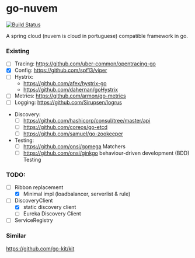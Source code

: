 # go-nuvem

[![Build Status](https://travis-ci.org/spencergibb/go-nuvem.svg?branch=master)](https://travis-ci.org/spencergibb/go-nuvem)

A spring cloud (nuvem is cloud in portuguese) compatible framework in go.

### Existing

- [ ] Tracing: https://github.com/uber-common/opentracing-go
- [X] Config: https://github.com/spf13/viper
- [ ] Hystrix: 
  - https://github.com/afex/hystrix-go
  - https://github.com/dahernan/goHystrix
- [ ] Metrics: https://github.com/armon/go-metrics
- [ ] Logging: https://github.com/Sirupsen/logrus
- Discovery: 
  - [ ] https://github.com/hashicorp/consul/tree/master/api
  - [ ] https://github.com/coreos/go-etcd
  - [ ] https://github.com/samuel/go-zookeeper
- Testing:
  - [ ] https://github.com/onsi/gomega Matchers
  - [ ] https://github.com/onsi/ginkgo behaviour-driven development (BDD) Testing

### TODO:

- [ ] Ribbon replacement
  - [X] Minimal impl (loadbalancer, serverlist & rule)
- [ ] DiscoveryClient
  - [X] static discovery client
  - [ ] Eureka Discovery Client
- [ ] ServiceRegistry

### Similar
https://github.com/go-kit/kit
